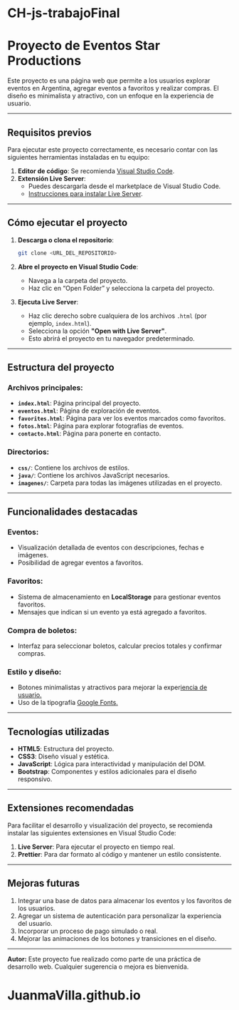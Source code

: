 # CH-js-trabajoFinal
# Proyecto de Eventos Star Productions

Este proyecto es una página web que permite a los usuarios explorar eventos en Argentina, agregar eventos a favoritos y realizar compras. El diseño es minimalista y atractivo, con un enfoque en la experiencia de usuario.

---

## **Requisitos previos**

Para ejecutar este proyecto correctamente, es necesario contar con las siguientes herramientas instaladas en tu equipo:

1. **Editor de código**: Se recomienda [Visual Studio Code](https://code.visualstudio.com/).
2. **Extensión Live Server**:
   - Puedes descargarla desde el marketplace de Visual Studio Code.
   - [Instrucciones para instalar Live Server](https://marketplace.visualstudio.com/items?itemName=ritwickdey.LiveServer).

---

## **Cómo ejecutar el proyecto**

1. **Descarga o clona el repositorio**:

   ```bash
   git clone <URL_DEL_REPOSITORIO>
   ```

2. **Abre el proyecto en Visual Studio Code**:

   - Navega a la carpeta del proyecto.
   - Haz clic en “Open Folder” y selecciona la carpeta del proyecto.

3. **Ejecuta Live Server**:

   - Haz clic derecho sobre cualquiera de los archivos `.html` (por ejemplo, `index.html`).
   - Selecciona la opción **"Open with Live Server"**.
   - Esto abrirá el proyecto en tu navegador predeterminado.

---

## **Estructura del proyecto**

### Archivos principales:

- **`index.html`**: Página principal del proyecto.
- **`eventos.html`**: Página de exploración de eventos.
- **`favorites.html`**: Página para ver los eventos marcados como favoritos.
- **`fotos.html`**: Página para explorar fotografías de eventos. 
- **`contacto.html`**: Página para ponerte en contacto.

### Directorios:

- **`css/`**: Contiene los archivos de estilos.
- **`java/`**: Contiene los archivos JavaScript necesarios.
- **`imagenes/`**: Carpeta para todas las imágenes utilizadas en el proyecto.

---

## **Funcionalidades destacadas**

### Eventos:

- Visualización detallada de eventos con descripciones, fechas e imágenes.
- Posibilidad de agregar eventos a favoritos.

### Favoritos:

- Sistema de almacenamiento en **LocalStorage** para gestionar eventos favoritos.
- Mensajes que indican si un evento ya está agregado a favoritos.

### Compra de boletos:

- Interfaz para seleccionar boletos, calcular precios totales y confirmar compras.

### Estilo y diseño:

- Botones minimalistas y atractivos para mejorar la exper[iencia de usuario.](https://fonts.google.com/)
- Uso de la tipografía [Google Fonts](https://fonts.google.com/)[.](https://fonts.google.com/)

---

## **Tecnologías utilizadas**

- **HTML5**: Estructura del proyecto.
- **CSS3**: Diseño visual y estética.
- **JavaScript**: Lógica para interactividad y manipulación del DOM.
- **Bootstrap**: Componentes y estilos adicionales para el diseño responsivo.

---

## **Extensiones recomendadas**

Para facilitar el desarrollo y visualización del proyecto, se recomienda instalar las siguientes extensiones en Visual Studio Code:

1. **Live Server**: Para ejecutar el proyecto en tiempo real.
2. **Prettier**: Para dar formato al código y mantener un estilo consistente.

---

## **Mejoras futuras**

1. Integrar una base de datos para almacenar los eventos y los favoritos de los usuarios.
2. Agregar un sistema de autenticación para personalizar la experiencia del usuario.
3. Incorporar un proceso de pago simulado o real.
4. Mejorar las animaciones de los botones y transiciones en el diseño.

---

**Autor:**
Este proyecto fue realizado como parte de una práctica de desarrollo web. Cualquier sugerencia o mejora es bienvenida.

# JuanmaVilla.github.io
